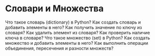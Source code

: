 # Словари и Множества

Что такое словарь (dictionary) в Python?
Как создать словарь и добавить элементы в него?
Как получить значение по ключу из словаря?
Как удалить элемент из словаря?
Как проверить наличие ключа в словаре?
Что такое множество (set) в Python?
Как создать множество и добавить элементы в него?
Как выполнить операции объединения, пересечения и разности множеств?